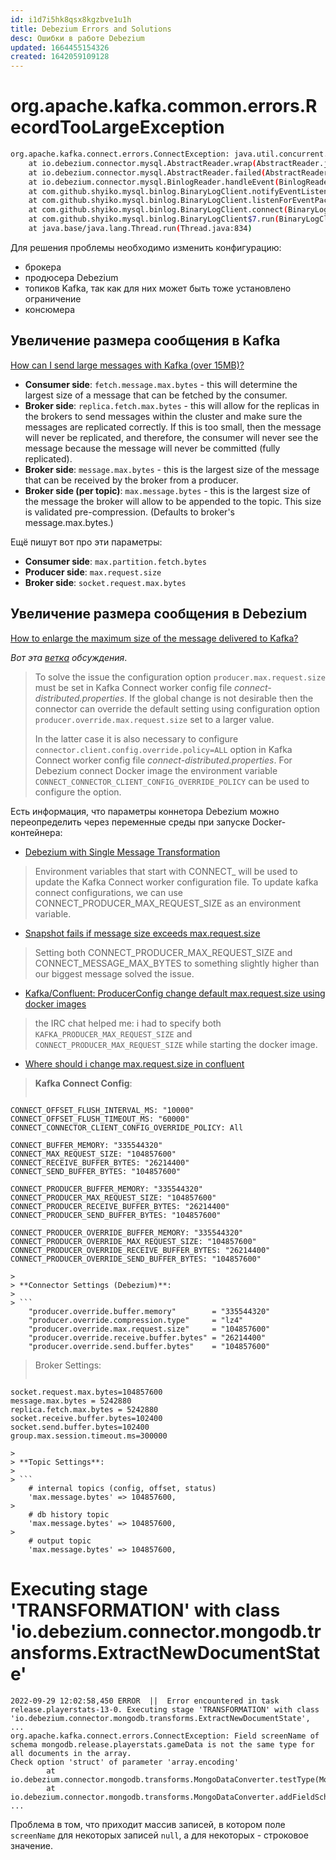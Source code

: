 ```yaml
---
id: i1d7i5hk8qsx8kgzbve1u1h
title: Debezium Errors and Solutions
desc: Ошибки в работе Debezium
updated: 1664455154326
created: 1642059109128
---
```


# org.apache.kafka.common.errors.RecordTooLargeException

```sh
org.apache.kafka.connect.errors.ConnectException: java.util.concurrent.ExecutionException: org.apache.kafka.common.errors.RecordTooLargeException: The message is 1050429 bytes when serialized which is larger than 1048576, which is the value of the max.request.size configuration.
	at io.debezium.connector.mysql.AbstractReader.wrap(AbstractReader.java:241)
	at io.debezium.connector.mysql.AbstractReader.failed(AbstractReader.java:218)
	at io.debezium.connector.mysql.BinlogReader.handleEvent(BinlogReader.java:607)
	at com.github.shyiko.mysql.binlog.BinaryLogClient.notifyEventListeners(BinaryLogClient.java:1104)
	at com.github.shyiko.mysql.binlog.BinaryLogClient.listenForEventPackets(BinaryLogClient.java:955)
	at com.github.shyiko.mysql.binlog.BinaryLogClient.connect(BinaryLogClient.java:595)
	at com.github.shyiko.mysql.binlog.BinaryLogClient$7.run(BinaryLogClient.java:839)
	at java.base/java.lang.Thread.run(Thread.java:834)
```

Для решения проблемы необходимо изменить конфигурацию:

* брокера
* продюсера Debezium
* топиков Kafka, так как для них может быть тоже установлено ограничение
* консюмера

## Увеличение размера сообщения в Kafka

[How can I send large messages with Kafka (over 15MB)?](https://stackoverflow.com/questions/21020347/how-can-i-send-large-messages-with-kafka-over-15mb)

* **Consumer side**: `fetch.message.max.bytes` - this will determine the largest size of a message that can be fetched by the consumer.
* **Broker side**: `replica.fetch.max.bytes` - this will allow for the replicas in the brokers to send messages within the cluster and make sure the messages are replicated correctly. If this is too small, then the message will never be replicated, and therefore, the consumer will never see the message because the message will never be committed (fully replicated).
* **Broker side**: `message.max.bytes` - this is the largest size of the message that can be received by the broker from a producer.
* **Broker side (per topic)**: `max.message.bytes` - this is the largest size of the message the broker will allow to be appended to the topic. This size is validated pre-compression. (Defaults to broker's message.max.bytes.)

Ещё пишут вот про эти параметры:
* **Consumer side**: `max.partition.fetch.bytes`
* **Producer side**: `max.request.size`
* **Broker side**: `socket.request.max.bytes`

## Увеличение размера сообщения в Debezium


[How to enlarge the maximum size of the message delivered to Kafka?](https://github.com/debezium/debezium.github.io/blob/develop/documentation/faq.asciidoc#how-to-enlarge-the-maximum-size-of-the-message-delivered-to-kafka)

_Вот эта [ветка](https://groups.google.com/g/debezium/c/lb8uWcmo-jM) обсуждения_.

> To solve the issue the configuration option `producer.max.request.size` must be set in Kafka Connect worker config file _connect-distributed.properties_. If the global change is not desirable then the connector can override the default setting using configuration option `producer.override.max.request.size` set to a larger value.
>
> In the latter case it is also necessary to configure `connector.client.config.override.policy=ALL` option in Kafka Connect worker config file _connect-distributed.properties_. For Debezium connect Docker image the environment variable `CONNECT_CONNECTOR_CLIENT_CONFIG_OVERRIDE_POLICY` can be used to configure the option.

 Есть информация, что параметры коннетора Debezium можно переопределить через переменные среды при запуске Docker-контейнера:

 * [Debezium with Single Message Transformation](https://medium.com/trendyol-tech/debezium-with-simple-message-transformation-smt-4f5a80c85358)

 > Environment variables that start with CONNECT_ will be used to update the Kafka Connect worker configuration file. To update kafka connect configurations, we can use CONNECT_PRODUCER_MAX_REQUEST_SIZE as an environment variable.

 * [Snapshot fails if message size exceeds max.request.size](https://issues.redhat.com/browse/DBZ-2664)

 > Setting both CONNECT_PRODUCER_MAX_REQUEST_SIZE and CONNECT_MESSAGE_MAX_BYTES to something slightly higher than our biggest message solved the issue. 

 * [Kafka/Confluent: ProducerConfig change default max.request.size using docker images](https://stackoverflow.com/questions/46647337/kafka-confluent-producerconfig-change-default-max-request-size-using-docker-ima)

 > the IRC chat helped me: i had to specify both `KAFKA_PRODUCER_MAX_REQUEST_SIZE` and `CONNECT_PRODUCER_MAX_REQUEST_SIZE` while starting the docker image.

* [Where should i change max.request.size in confluent](https://forum.confluent.io/t/where-should-i-change-max-request-size-in-confluent/1304/10)

> **Kafka Connect Config**:
> 
> ```
    CONNECT_OFFSET_FLUSH_INTERVAL_MS: "10000"
    CONNECT_OFFSET_FLUSH_TIMEOUT_MS: "60000"
    CONNECT_CONNECTOR_CLIENT_CONFIG_OVERRIDE_POLICY: All
>
    CONNECT_BUFFER_MEMORY: "335544320"
    CONNECT_MAX_REQUEST_SIZE: "104857600"
    CONNECT_RECEIVE_BUFFER_BYTES: "26214400"
    CONNECT_SEND_BUFFER_BYTES: "104857600"
>
    CONNECT_PRODUCER_BUFFER_MEMORY: "335544320"
    CONNECT_PRODUCER_MAX_REQUEST_SIZE: "104857600"
    CONNECT_PRODUCER_RECEIVE_BUFFER_BYTES: "26214400"
    CONNECT_PRODUCER_SEND_BUFFER_BYTES: "104857600"
>
    CONNECT_PRODUCER_OVERRIDE_BUFFER_MEMORY: "335544320"
    CONNECT_PRODUCER_OVERRIDE_MAX_REQUEST_SIZE: "104857600"
    CONNECT_PRODUCER_OVERRIDE_RECEIVE_BUFFER_BYTES: "26214400"
    CONNECT_PRODUCER_OVERRIDE_SEND_BUFFER_BYTES: "104857600"
```
>
> **Connector Settings (Debezium)**:
>
> ```
    "producer.override.buffer.memory"        = "335544320"
    "producer.override.compression.type"     = "lz4"
    "producer.override.max.request.size"     = "104857600"
    "producer.override.receive.buffer.bytes" = "26214400"
    "producer.override.send.buffer.bytes"    = "104857600"
```
> 
> Broker Settings:
> 
> ```
    socket.request.max.bytes=104857600
    message.max.bytes = 5242880
    replica.fetch.max.bytes = 5242880
    socket.receive.buffer.bytes=102400
    socket.send.buffer.bytes=102400
    group.max.session.timeout.ms=300000
```
>
> **Topic Settings**:
> 
> ```
    # internal topics (config, offset, status)
    'max.message.bytes' => 104857600,
>
    # db history topic
    'max.message.bytes' => 104857600,
>
    # output topic
    'max.message.bytes' => 104857600,
```

# Executing stage 'TRANSFORMATION' with class 'io.debezium.connector.mongodb.transforms.ExtractNewDocumentState'

```
2022-09-29 12:02:58,450 ERROR  ||  Error encountered in task release.playerstats-13-0. Executing stage 'TRANSFORMATION' with class 'io.debezium.connector.mongodb.transforms.ExtractNewDocumentState',
...
org.apache.kafka.connect.errors.ConnectException: Field screenName of schema mongodb.release.playerstats.gameData is not the same type for all documents in the array.
Check option 'struct' of parameter 'array.encoding'
        at io.debezium.connector.mongodb.transforms.MongoDataConverter.testType(MongoDataConverter.java:467)
        at io.debezium.connector.mongodb.transforms.MongoDataConverter.addFieldSchema(MongoDataConverter.java:381)
...
```

Проблема в том, что приходит массив записей, в котором поле `screenName` для некоторых записей `null`, а для некоторых - строковое значение.
